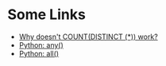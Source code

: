 # Some Links

- [Why doesn't COUNT(DISTINCT (\*)) work?](https://stackoverflow.com/questions/5010470/why-doesnt-countdistinct-work)
- [Python: any()](https://realpython.com/any-python/)
- [Python: all()](https://realpython.com/python-all/)
